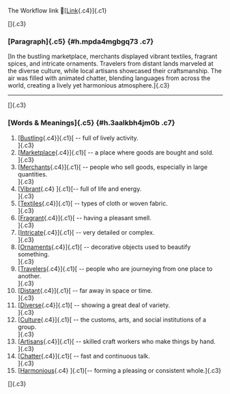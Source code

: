 The Workflow link
👏[[Link](https://www.google.com/url?q=http://www.google.com&sa=D&source=editors&ust=1757492530729929&usg=AOvVaw2si4dDlIt6myMeKjlJthkL){.c4}]{.c1}

[]{.c3}

### [Paragraph]{.c5} {#h.mpda4mgbgq73 .c7}

[In the bustling marketplace, merchants displayed vibrant textiles,
fragrant spices, and intricate ornaments. Travelers from distant lands
marveled at the diverse culture, while local artisans showcased their
craftsmanship. The air was filled with animated chatter, blending
languages from across the world, creating a lively yet harmonious
atmosphere.]{.c3}

------------------------------------------------------------------------

[]{.c3}

### [Words & Meanings]{.c5} {#h.3aalkbh4jm0b .c7}

1.  [[Bustling](https://www.google.com/url?q=http://www.google.com&sa=D&source=editors&ust=1757492530731292&usg=AOvVaw0jv0TapeIXeFyLA6gKH_ZC){.c4}]{.c1}[ --
    full of lively activity.\
    ]{.c3}
2.  [[Marketplace](https://www.google.com/url?q=http://www.google.com&sa=D&source=editors&ust=1757492530731597&usg=AOvVaw0-pNKytWb8dDNs54uDgOVz){.c4}]{.c1}[ --
    a place where goods are bought and sold.\
    ]{.c3}
3.  [[Merchants](https://www.google.com/url?q=http://www.google.com&sa=D&source=editors&ust=1757492530731874&usg=AOvVaw0M2cQtTbu3_FZ6BylwhGM9){.c4}]{.c1}[ --
    people who sell goods, especially in large quantities.\
    ]{.c3}
4.  [[Vibrant](https://www.google.com/url?q=http://www.google.com&sa=D&source=editors&ust=1757492530732204&usg=AOvVaw2aUpPXh1ED8zo-sF--SimR){.c4}
    ]{.c1}[-- full of life and energy.\
    ]{.c3}
5.  [[Textiles](https://www.google.com/url?q=http://www.google.com&sa=D&source=editors&ust=1757492530732417&usg=AOvVaw2LLOrPUsfBmXKJTToPW9aI){.c4}]{.c1}[ --
    types of cloth or woven fabric.\
    ]{.c3}
6.  [[Fragrant](https://www.google.com/url?q=http://www.google.com&sa=D&source=editors&ust=1757492530732712&usg=AOvVaw2yaec7cg3vENrjABHsL2f_){.c4}]{.c1}[ --
    having a pleasant smell.\
    ]{.c3}
7.  [[Intricate](https://www.google.com/url?q=http://www.google.com&sa=D&source=editors&ust=1757492530732958&usg=AOvVaw2w1pPIbDRsQ7Dh8tPb7tfL){.c4}]{.c1}[ --
    very detailed or complex.\
    ]{.c3}
8.  [[Ornaments](https://www.google.com/url?q=http://www.google.com&sa=D&source=editors&ust=1757492530733199&usg=AOvVaw1Bdq9kAZP_pc-HfrMGOj6F){.c4}]{.c1}[ --
    decorative objects used to beautify something.\
    ]{.c3}
9.  [[Travelers](https://www.google.com/url?q=http://www.google.com&sa=D&source=editors&ust=1757492530733507&usg=AOvVaw10ojHLNVl6PsPtwrYhjnWG){.c4}]{.c1}[ --
    people who are journeying from one place to another.\
    ]{.c3}
10. [[Distant](https://www.google.com/url?q=http://www.google.com&sa=D&source=editors&ust=1757492530733818&usg=AOvVaw2zXQHV14ZUHp0DOL7TUS33){.c4}]{.c1}[ --
    far away in space or time.\
    ]{.c3}
11. [[Diverse](https://www.google.com/url?q=http://www.google.com&sa=D&source=editors&ust=1757492530734132&usg=AOvVaw0nwcx4Z83WAED-FzWTIEKt){.c4}]{.c1}[ --
    showing a great deal of variety.\
    ]{.c3}
12. [[Culture](https://www.google.com/url?q=http://www.google.com&sa=D&source=editors&ust=1757492530734429&usg=AOvVaw3_v9hnksXoB1JaDj7wW3LA){.c4}]{.c1}[ --
    the customs, arts, and social institutions of a group.\
    ]{.c3}
13. [[Artisans](https://www.google.com/url?q=http://www.google.com&sa=D&source=editors&ust=1757492530734793&usg=AOvVaw1fkmtUd9nCr69NJ0bwG3St){.c4}]{.c1}[ --
    skilled craft workers who make things by hand.\
    ]{.c3}
14. [[Chatter](https://www.google.com/url?q=http://www.google.com&sa=D&source=editors&ust=1757492530735057&usg=AOvVaw2fUIgZH2dLLzVZnhzbrv0Y){.c4}]{.c1}[ --
    fast and continuous talk.\
    ]{.c3}
15. [[Harmonious](https://www.google.com/url?q=http://www.google.com&sa=D&source=editors&ust=1757492530735286&usg=AOvVaw1mH1zdP_puk0YSB76dTFmY){.c4}
    ]{.c1}[-- forming a pleasing or consistent whole.]{.c3}

[]{.c3}
